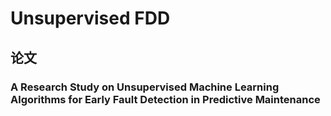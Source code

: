 # Unsupervised FDD

## 论文

### A Research Study on Unsupervised Machine Learning Algorithms for Early Fault Detection in Predictive Maintenance
